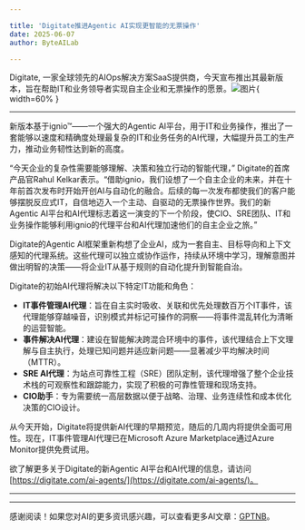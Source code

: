 ```yaml
---

title: 'Digitate推进Agentic AI实现更智能的无票操作'
date: 2025-06-07
author: ByteAILab

---
```


Digitate, 一家全球领先的AIOps解决方案SaaS提供商，今天宣布推出其最新版本，旨在帮助IT和业务领导者实现自主企业和无票操作的愿景。![图片](https://ai-techpark.com/wp-content/uploads/Digitate.jpg){ width=60% }

---
新版本基于ignio™——一个强大的Agentic AI平台，用于IT和业务操作，推出了一套能够以速度和精确度处理最复杂的IT和业务任务的AI代理，大幅提升员工的生产力，推动业务韧性达到新的高度。

“今天企业的复杂性需要能够理解、决策和独立行动的智能代理，” Digitate的首席产品官Rahul Kelkar表示。“借助ignio，我们设想了一个自主企业的未来，并在十年前首次发布时开始开创AI与自动化的融合。后续的每一次发布都使我们的客户能够摆脱反应式IT，自信地迈入一个主动、自驱动的无票操作世界。我们的新Agentic AI平台和AI代理标志着这一演变的下一个阶段，使CIO、SRE团队、IT和业务操作能够利用ignio的代理平台和AI代理加速他们的自主企业之旅。”

Digitate的Agentic AI框架重新构想了企业AI，成为一套自主、目标导向和上下文感知的代理系统。这些代理可以独立或协作运作，持续从环境中学习，理解意图并做出明智的决策——将企业IT从基于规则的自动化提升到智能自治。

Digitate的初始AI代理将解决以下特定IT功能和角色：

- **IT事件管理AI代理**：旨在自主实时吸收、关联和优先处理数百万个IT事件，该代理能够穿越噪音，识别模式并标记可操作的洞察——将事件混乱转化为清晰的运营智能。
- **事件解决AI代理**：建设在智能解决跨混合环境中的事件，该代理结合上下文理解与自主执行，处理已知问题并适应新问题——显著减少平均解决时间（MTTR）。
- **SRE AI代理**：为站点可靠性工程（SRE）团队定制，该代理增强了整个企业技术栈的可观察性和跟踪能力，实现了积极的可靠性管理和现场支持。
- **CIO助手**：专为需要统一高层数据以便于战略、治理、业务连续性和成本优化决策的CIO设计。

从今天开始，Digitate将提供新AI代理的早期预览，随后的几周内将提供全面可用性。现在，IT事件管理AI代理已在Microsoft Azure Marketplace通过Azure Monitor提供免费试用。

欲了解更多关于Digitate的新Agentic AI平台和AI代理的信息，请访问 [https://digitate.com/ai-agents/](https://digitate.com/ai-agents/)。

---
---
感谢阅读！如果您对AI的更多资讯感兴趣，可以查看更多AI文章：[GPTNB](https://gptnb.com)。